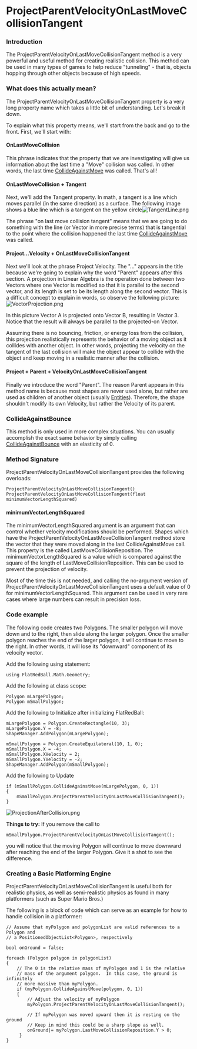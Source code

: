 # ProjectParentVelocityOnLastMoveCollisionTangent

### Introduction

The ProjectParentVelocityOnLastMoveCollisionTangent method is a very powerful and useful method for creating realistic collision. This method can be used in many types of games to help reduce "tunneling" - that is, objects hopping through other objects because of high speeds.

### What does this actually mean?

The ProjectParentVelocityOnLastMoveCollisionTangent property is a very long property name which takes a little bit of understanding. Let's break it down.

To explain what this property means, we'll start from the back and go to the front. First, we'll start with:

#### OnLastMoveCollision

This phrase indicates that the property that we are investigating will give us information about the last time a "Move" collision was called. In other words, the last time [CollideAgainstMove](../../../../../frb/docs/index.php) was called. That's all!

#### OnLastMoveCollision + Tangent

Next, we'll add the Tangent property. In math, a tangent is a line which moves parallel (in the same direction) as a surface. The following image shows a blue line which is a tangent on the yellow circle![TangentLine.png](../../../../../.gitbook/assets/migrated\_media-TangentLine.png)

The phrase "on last move collision tangent" means that we are going to do something with the line (or Vector in more precise terms) that is tangential to the point where the collision happened the last time [CollideAgainstMove](../../../../../frb/docs/index.php) was called.

#### Project...Velocity + OnLastMoveCollisionTangent

Next we'll look at the phrase Project Velocity. The "..." appears in the title because we're going to explain why the word "Parent" appears after this section. A projection in Linear Algebra is the operation done between two Vectors where one Vector is modified so that it is parallel to the second vector, and its length is set to be its length along the second vector. This is a difficult concept to explain in words, so observe the following picture:![VectorProjection.png](../../../../../.gitbook/assets/migrated\_media-VectorProjection.png)

In this picture Vector A is projected onto Vector B, resulting in Vector 3. Notice that the result will always be parallel to the projected-on Vector.

Assuming there is no bouncing, friction, or energy loss from the collision, this projection realistically represents the behavior of a moving object as it collides with another object. In other words, projecting the velocity on the tangent of the last collision will make the object appear to collide with the object and keep moving in a realistic manner after the collision.

#### Project + **Parent** + VelocityOnLastMoveCollisionTangent

Finally we introduce the word "Parent". The reason Parent appears in this method name is because most shapes are never used alone, but rather are used as children of another object (usually [Entities](../../../../../frb/docs/index.php)). Therefore, the shape shouldn't modify its own Velocity, but rather the Velocity of its parent.

### CollideAgainstBounce

This method is only used in more complex situations. You can usually accomplish the exact same behavior by simply calling [CollideAgainstBounce](../../../../../frb/docs/index.php) with an elasticity of 0.

### Method Signature

ProjectParentVelocityOnLastMoveCollisionTangent provides the following overloads:

```
ProjectParentVelocityOnLastMoveCollisionTangent()
ProjectParentVelocityOnLastMoveCollisionTangent(float minimumVectorLengthSquared)
```

#### minimumVectorLengthSquared

The minimumVectorLengthSquared argument is an argument that can control whether velocity modifications should be performed. Shapes which have the ProjectParentVelocityOnLastMoveCollisionTangent method store the vector that they were moved along in the last CollideAgainstMove call. This property is the called LastMoveCollisionReposition. The minimumVectorLengthSquared is a value which is compared against the square of the length of LastMoveCollisionReposition. This can be used to prevent the projection of velocity.

Most of the time this is not needed, and calling the no-argument version of ProjectParentVelocityOnLastMoveCollisionTangent uses a default value of 0 for minimumVectorLengthSquared. This argument can be used in very rare cases where large numbers can result in precision loss.

### Code example

The following code creates two Polygons. The smaller polygon will move down and to the right, then slide along the larger polygon. Once the smaller polygon reaches the end of the larger polygon, it will continue to move to the right. In other words, it will lose its "downward" component of its velocity vector.

Add the following using statement:

```
using FlatRedBall.Math.Geometry;
```

Add the following at class scope:

```
Polygon mLargePolygon;
Polygon mSmallPolygon;
```

Add the following to Initialize after initializing FlatRedBall:

```
mLargePolygon = Polygon.CreateRectangle(10, 3);
mLargePolygon.Y = -8;
ShapeManager.AddPolygon(mLargePolygon);

mSmallPolygon = Polygon.CreateEquilateral(10, 1, 0);
mSmallPolygon.X = -4;
mSmallPolygon.XVelocity = 2;
mSmallPolygon.YVelocity = -2;
ShapeManager.AddPolygon(mSmallPolygon);
```

Add the following to Update

```
if (mSmallPolygon.CollideAgainstMove(mLargePolygon, 0, 1))
{
    mSmallPolygon.ProjectParentVelocityOnLastMoveCollisionTangent();
}
```

![ProjectionAfterCollision.png](../../../../../.gitbook/assets/migrated\_media-ProjectionAfterCollision.png)

**Things to try:** If you remove the call to

```
mSmallPolygon.ProjectParentVelocityOnLastMoveCollisionTangent();
```

you will notice that the moving Polygon will continue to move downward after reaching the end of the larger Polygon. Give it a shot to see the difference.

### Creating a Basic Platforming Engine

ProjectParentVelocityOnLastMoveCollisionTangent is useful both for realistic physics, as well as semi-realistic physics as found in many platformers (such as Super Mario Bros.)

The following is a block of code which can serve as an example for how to handle collision in a platformer:

```
// Assume that myPolygon and polygonList are valid references to a Polygon and 
// a PositionedObjectList<Polygon>, respectively

bool onGround = false;

foreach (Polygon polygon in polygonList)
{
    // The 0 is the relative mass of myPolygon and 1 is the relative 
    // mass of the argument polygon.  In this case, the ground is infinitely
    // more massive than myPolygon.
    if (myPolygon.CollideAgainstMove(polygon, 0, 1))
    {
        // Adjust the velocity of myPolygon
        myPolygon.ProjectParentVelocityOnLastMoveCollisionTangent();

        // If myPolygon was moved upward then it is resting on the ground
        // Keep in mind this could be a sharp slope as well.
        onGround|= myPolygon.LastMoveCollisionReposition.Y > 0;
     }
}
```

